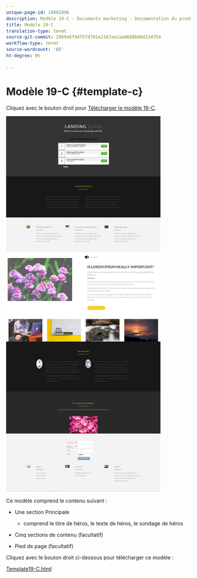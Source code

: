 ```yaml
---
unique-page-id: 10092896
description: Modèle 19-C - Documents marketing - Documentation du produit
title: Modèle 19-C
translation-type: tm+mt
source-git-commit: 2969e6f94f5fd781e2167ae2aa8680bb8d134754
workflow-type: tm+mt
source-wordcount: '65'
ht-degree: 0%

---
```



# Modèle 19-C {#template-c}

Cliquez avec le bouton droit pour [Télécharger le modèle 19-C](http://docs.marketo.com/download/attachments/10092896/template-19c.html?version=1&amp;modificationdate=1441750440000&amp;api=v2).

![](assets/image2015-9-16-16-3a52-3a26.png)

Ce modèle comprend le contenu suivant :

* Une section Principale

   * comprend le titre de héros, le texte de héros, le sondage de héros

* Cinq sections de contenu (facultatif)
* Pied de page (facultatif)

Cliquez avec le bouton droit ci-dessous pour télécharger ce modèle :

[Template19-C.html](http://docs.marketo.com/download/attachments/10092896/template-19c.html?version=1&amp;modificationdate=1441750440000&amp;api=v2)

